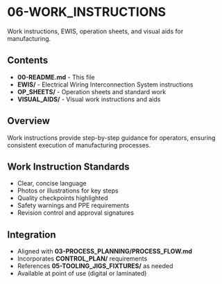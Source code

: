 # 06-WORK_INSTRUCTIONS

Work instructions, EWIS, operation sheets, and visual aids for manufacturing.

## Contents

- **00-README.md** - This file
- **EWIS/** - Electrical Wiring Interconnection System instructions
- **OP_SHEETS/** - Operation sheets and standard work
- **VISUAL_AIDS/** - Visual work instructions and aids

## Overview

Work instructions provide step-by-step guidance for operators, ensuring consistent execution of manufacturing processes.

## Work Instruction Standards

- Clear, concise language
- Photos or illustrations for key steps
- Quality checkpoints highlighted
- Safety warnings and PPE requirements
- Revision control and approval signatures

## Integration

- Aligned with **03-PROCESS_PLANNING/PROCESS_FLOW.md**
- Incorporates **CONTROL_PLAN/** requirements
- References **05-TOOLING_JIGS_FIXTURES/** as needed
- Available at point of use (digital or laminated)
